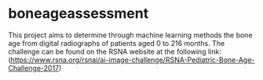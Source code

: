 # boneageassessment
This project aims to determine through machine learning methods the bone age from digital radiographs of patients aged 0 to 216 months. The challenge can be found on the RSNA website at the following link: (https://www.rsna.org/rsnai/ai-image-challenge/RSNA-Pediatric-Bone-Age-Challenge-2017)

